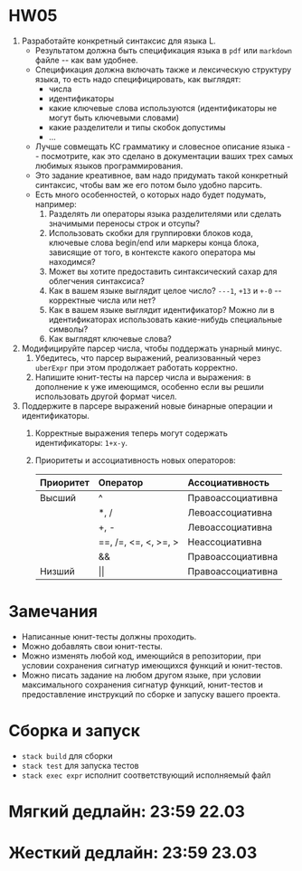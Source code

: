 # HW05

1. Разработайте конкретный синтаксис для языка L.
   * Результатом должна быть спецификация языка в `pdf` или `markdown` файле -- как вам удобнее.
   * Спецификация должна включать также и лексическую структуру языка, то есть надо специфицировать, как выглядят:
      * числа
      * идентификаторы
      * какие ключевые слова используются (идентификаторы не могут быть ключевыми словами)
      * какие разделители и типы скобок допустимы
      * ...
   * Лучше совмещать КС грамматику и словесное описание языка -- посмотрите, как это сделано в документации ваших трех самых любимых языков программирования.
   * Это задание креативное, вам надо придумать такой конкретный синтаксис, чтобы вам же его потом было удобно парсить.
   * Есть много особенностей, о которых надо будет подумать, например:
      1. Разделять ли операторы языка разделителями или сделать значимыми переносы строк и отсупы?
      2. Использовать скобки для группировки блоков кода, ключевые слова begin/end или маркеры конца блока, зависящие от того, в контексте какого оператора мы находимся?
      3. Может вы хотите предоставить синтаксический сахар для облегчения синтаксиса?
      4. Как в вашем языке выглядит целое число? `---1`, `+13` и `+-0` -- корректные числа или нет?
      5. Как в вашем языке выглядит идентификатор? Можно ли в идентификаторах использовать какие-нибудь специальные символы?
      6. Как выглядят ключевые слова?
2. Модифицируйте парсер числа, чтобы поддержать унарный минус.
   1. Убедитесь, что парсер выражений, реализованный через `uberExpr` при этом продолжает работать корректно.
   2. Напишите юнит-тесты на парсер числа и выражения: в дополнение к уже имеющимся, особенно если вы решили использовать другой формат чисел.
3. Поддержите в парсере выражений новые бинарные операции и идентификаторы.
   1. Корректные выражения теперь могут содержать идентификаторы: `1+x-y`.
   2. Приоритеты и ассоциативность новых операторов:

         | Приоритет | Оператор             | Ассоциативность   |
         | :-------- | :------------------- | :---------------- |
         | Высший    | ^                    | Правоассоциативна |
         |           | *, /                 | Левоассоциативна  |
         |           | +, -                 | Левоассоциативна  |
         |           | ==, /=, <=, <, >=, > | Неассоциативна    |
         |           | &&                   | Правоассоциативна |
         | Низший    | \|\|                 | Правоассоциативна |

# Замечания

* Написанные юнит-тесты должны проходить.
* Можно добавлять свои юнит-тесты.
* Можно изменять любой код, имеющийся в репозитории, при условии сохранения сигнатур имеющихся функций и юнит-тестов.
* Можно писать задание на любом другом языке, при условии максимального сохранения сигнатур функций, юнит-тестов и предоставление инструкций по сборке и запуску вашего проекта.

# Сборка и запуск

* `stack build` для сборки
* `stack test` для запуска тестов
* `stack exec expr` исполнит соответствующий исполняемый файл

# Мягкий дедлайн: 23:59 22.03

# Жесткий дедлайн: 23:59 23.03